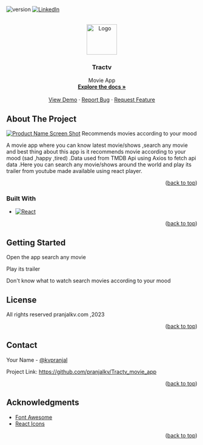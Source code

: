 
<a name="Tractv"></a>



![version](https://img.shields.io/badge/version-1.1.8-blue)
[![LinkedIn][linkedin-shield]][linkedin-url]



<!-- PROJECT LOGO -->
<br />
<div align="center">
  <a href="https://github.com/pranjalkv/Tractv_movie_app">
    <img src="https://firebasestorage.googleapis.com/v0/b/portfolio-pkv.appspot.com/o/faivc.png?alt=media&token=fed1d423-52c6-453d-9329-9ab201967896" alt="Logo" width="80" height="80">
  </a>

  <h3 align="center">Tractv</h3>

  <p align="center">
    Movie App
    <br />
    <a href="https://github.com/pranjalkv/Tractv_movie_app"><strong>Explore the docs »</strong></a>
    <br />
    <br />
    <a href="https://tractv.pranjalkv.com">View Demo</a>
    ·
    <a href="https://pranjalkv.com">Report Bug</a>
    ·
    <a href="https://pranjalkv.com">Request Feature</a>
  </p>
</div>

<!-- ABOUT THE PROJECT -->
## About The Project

[![Product Name Screen Shot][product-screenshot]](https://example.com)
Recommends movies according to your mood

A movie app where you can know latest movie/shows ,search any movie and best thing about this app is it recommends movie according to your mood (sad ,happy ,tired) .Data used from TMDB Api using Axios to fetch api data .Here you can search any movie/shows around the world and play its trailer from youtube made available using react player.

<p align="right">(<a href="#readme-top">back to top</a>)</p>



### Built With

* [![React][React.js]][React-url]

<!-- * [![Firebase][Firebase-img]][Firebase-url]
* [![Bootstrap][Bootstrap.com]][Bootstrap-url] -->


<p align="right">(<a href="#readme-top">back to top</a>)</p>



<!-- GETTING STARTED -->
## Getting Started

 Open the app search any movie 
 
 Play its trailer
 
 Don't know what to watch search movies according to your mood

<!-- LICENSE -->
## License

All rights reserved pranjalkv.com ,2023

<p align="right">(<a href="#readme-top">back to top</a>)</p>



<!-- CONTACT -->
## Contact

Your Name - [@kvpranjal](https://twitter.com/kvpranjal)

Project Link: https://github.com/pranjalkv/Tractv_movie_app

<p align="right">(<a href="#readme-top">back to top</a>)</p>



<!-- ACKNOWLEDGMENTS -->
## Acknowledgments

* [Font Awesome](https://fontawesome.com)
* [React Icons](https://react-icons.github.io/react-icons/search)

<p align="right">(<a href="#readme-top">back to top</a>)</p>



<!-- MARKDOWN LINKS & IMAGES -->
<!-- https://www.markdownguide.org/basic-syntax/#reference-style-links -->

[linkedin-shield]: https://img.shields.io/badge/-LinkedIn-black.svg?style=for-the-badge&logo=linkedin&colorB=555
[linkedin-url]: https://www.linkedin.com/in/pranjalkv
[product-screenshot]: https://firebasestorage.googleapis.com/v0/b/portfolio-pkv.appspot.com/o/sp1.jpg?alt=media&token=4deec94f-8ae1-46c3-b0fc-44a8cde04d5b

[React.js]: https://img.shields.io/badge/React-20232A?style=for-the-badge&logo=react&logoColor=61DAFB
[React-url]: https://reactjs.org/

<!-- [Bootstrap.com]: https://img.shields.io/badge/Bootstrap-563D7C?style=for-the-badge&logo=bootstrap&logoColor=white
[Bootstrap-url]: https://getbootstrap.com

[Firebase-img]:https://img.shields.io/badge/Firebase-039BE5?style=for-the-badge&logo=Firebase&logoColor=white
[Firebase-url]:https://firebase.google.com -->

<!-- https://github.com/Ileriayo/markdown-badges/blob/master/README.md -->
